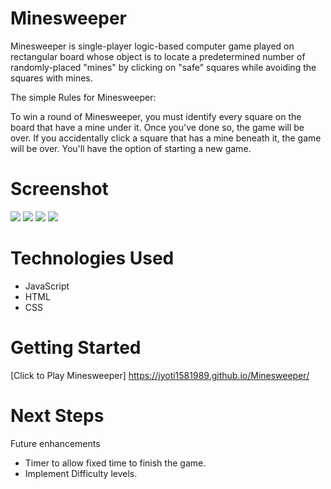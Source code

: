 # Minesweeper
Minesweeper is single-player logic-based computer game played on rectangular board whose object is to locate a predetermined number of randomly-placed "mines" by clicking on "safe" squares while avoiding the squares with mines.

The simple Rules for Minesweeper: 

To win a round of Minesweeper, you must identify every square on the board that have a mine under it. Once you've done so, the game will be over. If you accidentally click a square that has a mine beneath it, the game will be over. You'll have the option of starting a new game.


# Screenshot

<img src="https://i.imgur.com/WBASE8g.png">
<img src="https://imgur.com/a/0sqL6bM.png">
<img src="https://imgur.com/EJzoOkw.png">
<img src="https://imgur.com/DQMHf90.png">

# Technologies Used

- JavaScript
- HTML
- CSS


# Getting Started

[Click to Play Minesweeper] https://jyoti1581989.github.io/Minesweeper/

# Next Steps
Future enhancements
- Timer to allow fixed time to finish the game.
- Implement Difficulty levels. 